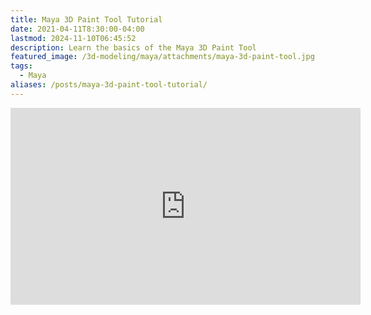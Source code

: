 ```yaml
---
title: Maya 3D Paint Tool Tutorial
date: 2021-04-11T8:30:00-04:00
lastmod: 2024-11-10T06:45:52
description: Learn the basics of the Maya 3D Paint Tool
featured_image: /3d-modeling/maya/attachments/maya-3d-paint-tool.jpg
tags:
  - Maya
aliases: /posts/maya-3d-paint-tool-tutorial/
---
```


<div class="iframe-16-9-container">
<iframe class="youTubeIframe" width="560" height="315" src="https://www.youtube.com/embed/JIOns8Tkmhs?rel=0" title="YouTube video player" frameborder="0" allow="accelerometer; autoplay; clipboard-write; encrypted-media; gyroscope; picture-in-picture; web-share" allowfullscreen></iframe>
</div>
